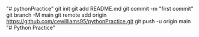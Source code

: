 "# pythonPractice"  git init git add README.md git commit -m "first commit" git branch -M main git remote add origin https://github.com/cewilliams95/pythonPractice.git git push -u origin main
"# Python Practice" 
